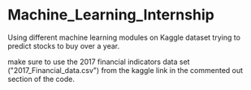 # Machine_Learning_Internship
Using different machine learning modules on Kaggle dataset trying to predict stocks to buy over a year.

make sure to use the 2017 financial indicators data set ("2017_Financial_data.csv") from the kaggle link
in the commented out section of the code.
